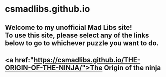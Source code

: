# csmadlibs.github.io
<style>
.bottom{
    background color = light grey
}
</style> 
<body>

<h2>Welcome to my unofficial Mad Libs site!<br>To use this site, please select any of the links below to go to whichever puzzle you want to do.<h2>

<a href:"https://csmadlibs.github.io/THE-ORIGIN-OF-THE-NINJA/">The Origin of the ninja</a>
<p><div id = bottom ></div><p>






</body>

